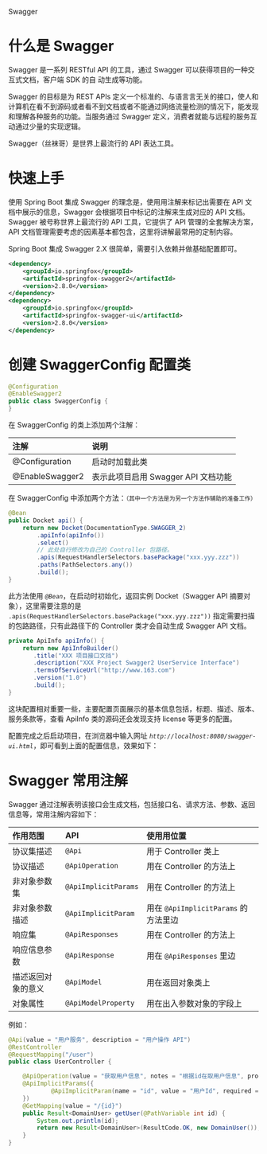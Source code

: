 <span class="title">Swagger<span>

# 什么是 Swagger

Swagger 是一系列 RESTful API 的工具，通过 Swagger 可以获得项目的⼀种交互式文档，客户端 SDK 的⾃ 动生成等功能。

Swagger 的目标是为 REST APIs 定义一个标准的、与语⾔言无关的接口，使人和计算机在看不到源码或者看不到文档或者不能通过网络流量检测的情况下，能发现和理解各种服务的功能。当服务通过 Swagger 定义，消费者就能与远程的服务互动通过少量的实现逻辑。

Swagger（丝袜哥）是世界上最流行的 API 表达工具。

# 快速上手

使用 Spring Boot 集成 Swagger 的理念是，使⽤用注解来标记出需要在 API 文档中展示的信息，Swagger 会根据项目中标记的注解来生成对应的 API 文档。Swagger 被号称世界上最流行的 API 工具，它提供了 API 管理的全套解决方案，API 文档管理需要考虑的因素基本都包含，这里将讲解最常用的定制内容。

Spring Boot 集成 Swagger 2.X 很简单，需要引入依赖并做基础配置即可。

```xml
<dependency>
    <groupId>io.springfox</groupId>
    <artifactId>springfox-swagger2</artifactId>
    <version>2.8.0</version>
</dependency>
<dependency>
    <groupId>io.springfox</groupId>
    <artifactId>springfox-swagger-ui</artifactId>
    <version>2.8.0</version>
</dependency>
```

# 创建 SwaggerConfig 配置类

```java
@Configuration
@EnableSwagger2
public class SwaggerConfig {
}
```

在 SwaggerConfig 的类上添加两个注解：

| 注解 | 说明 |
| :- | :- |
| @Configuration | 启动时加载此类 |
| @EnableSwagger2 | 表示此项目启用 Swagger API 文档功能 |


在 SwaggerConfig 中添加两个方法：<small>（其中一个方法是为另一个方法作辅助的准备工作）</small>

```java
@Bean
public Docket api() {
    return new Docket(DocumentationType.SWAGGER_2)
        .apiInfo(apiInfo())
        .select()
        // 此处自行修改为自己的 Controller 包路径。
        .apis(RequestHandlerSelectors.basePackage("xxx.yyy.zzz"))
        .paths(PathSelectors.any())
        .build();
}
```

此方法使用 *`@Bean`*，在启动时初始化，返回实例 Docket（Swagger API 摘要对象），这里需要注意的是 `.apis(RequestHandlerSelectors.basePackage("xxx.yyy.zzz"))` 指定需要扫描的包路路径，只有此路径下的
Controller 类才会自动生成 Swagger API 文档。

```java
private ApiInfo apiInfo() {
    return new ApiInfoBuilder()
       .title("XXX 项目接口文挡")
       .description("XXX Project Swagger2 UserService Interface")
       .termsOfServiceUrl("http://www.163.com")
       .version("1.0")
       .build();
}
```

这块配置相对重要一些，主要配置页面展示的基本信息包括，标题、描述、版本、服务条款等，查看 ApiInfo 类的源码还会发现支持 license 等更多的配置。

配置完成之后启动项目，在浏览器中输入网址 *`http://localhost:8080/swagger-ui.html`*，即可看到上面的配置信息，效果如下：


# Swagger 常用注解

Swagger 通过注解表明该接口会生成文档，包括接口名、请求方法、参数、返回信息等，常用注解内容如下：

| 作用范围 | API | 使⽤用位置 |
| :- | :- | :- |
| 协议集描述 | `@Api` | 用于 Controller 类上 |
| 协议描述 | `@ApiOperation` | 用在 Controller 的方法上 |
| 非对象参数集 | `@ApiImplicitParams` | 用在 Controller 的方法上 |
| 非对象参数描述 | `@ApiImplicitParam` | 用在 `@ApiImplicitParams` 的方法里边 |
| 响应集 | `@ApiResponses` | 用在 Controller 的方法上 |
| 响应信息参数 | `@ApiResponse` | 用在 `@ApiResponses` 里边 |
| 描述返回对象的意义 | `@ApiModel` | 用在返回对象类上 |
| 对象属性 | `@ApiModelProperty` | 用在出入参数对象的字段上|

例如：

```java
@Api(value = "用户服务", description = "用户操作 API")
@RestController
@RequestMapping("/user")
public class UserController {

    @ApiOperation(value = "获取用户信息", notes = "根据id在取用户信息", produces = "application/json", response = Result.class)
    @ApiImplicitParams({
            @ApiImplicitParam(name = "id", value = "用户Id", required = true, dataType = "int", paramType = "path")
    })
    @GetMapping(value = "/{id}")
    public Result<DomainUser> getUser(@PathVariable int id) {
        System.out.println(id);
        return new Result<DomainUser>(ResultCode.OK, new DomainUser());
    }
}
```
